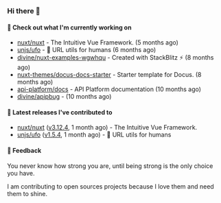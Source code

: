 ### Hi there 👋

#### 👷 Check out what I'm currently working on

- [nuxt/nuxt](https://github.com/nuxt/nuxt) - The Intuitive Vue Framework. (5 months ago)
- [unjs/ufo](https://github.com/unjs/ufo) - 🔗 URL utils for humans (6 months ago)
- [divine/nuxt-examples-wgwhqu](https://github.com/divine/nuxt-examples-wgwhqu) - Created with StackBlitz ⚡️ (8 months ago)
- [nuxt-themes/docus-docs-starter](https://github.com/nuxt-themes/docus-docs-starter) - Starter template for Docus. (8 months ago)
- [api-platform/docs](https://github.com/api-platform/docs) - API Platform documentation (10 months ago)
- [divine/apipbug](https://github.com/divine/apipbug) -  (10 months ago)

#### 🔭 Latest releases I've contributed to

- [nuxt/nuxt](https://github.com/nuxt/nuxt) ([v3.12.4](https://github.com/nuxt/nuxt/releases/tag/v3.12.4), 1 month ago) - The Intuitive Vue Framework.
- [unjs/ufo](https://github.com/unjs/ufo) ([v1.5.4](https://github.com/unjs/ufo/releases/tag/v1.5.4), 1 month ago) - 🔗 URL utils for humans

#### 💬 Feedback
You never know how strong you are, until being strong is the only choice you have.

I am contributing to open sources projects because I love them and need them to shine.
